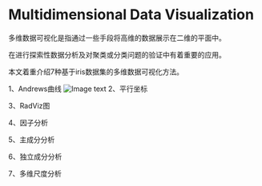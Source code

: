 # Multidimensional Data Visualization

多维数据可视化是指通过一些手段将高维的数据展示在二维的平面中。

在进行探索性数据分析及对聚类或分类问题的验证中有着重要的应用。

本文着重介绍7种基于iris数据集的多维数据可视化方法。

1、Andrews曲线
![Image text]( 这里是你的图片链接)
2、平行坐标

3、RadViz图

4、因子分析

5、主成分分析

6、独立成分分析

7、多维尺度分析


